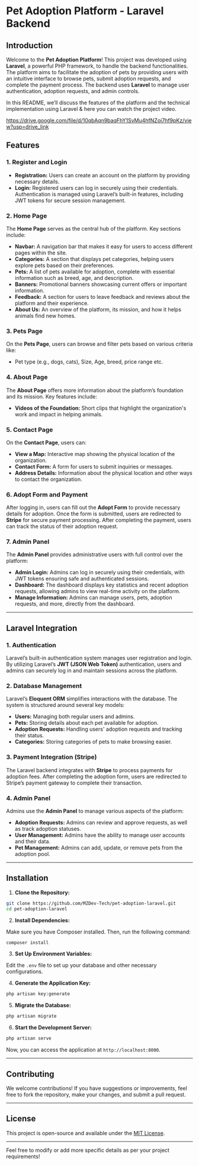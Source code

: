 
# Pet Adoption Platform - Laravel Backend

## Introduction

Welcome to the **Pet Adoption Platform**! This project was developed using **Laravel**, a powerful PHP framework, to handle the backend functionalities. The platform aims to facilitate the adoption of pets by providing users with an intuitive interface to browse pets, submit adoption requests, and complete the payment process. The backend uses **Laravel** to manage user authentication, adoption requests, and admin controls.

In this README, we’ll discuss the features of the platform and the technical implementation using Laravel & here you can watch the project video.

https://drive.google.com/file/d/10qbAqn9baqFhY1SvMu4hfNZoi7hf9pKz/view?usp=drive_link


## Features

### 1. **Register and Login**

- **Registration:** Users can create an account on the platform by providing necessary details.
- **Login:** Registered users can log in securely using their credentials. Authentication is managed using Laravel’s built-in features, including JWT tokens for secure session management.

### 2. **Home Page**

The **Home Page** serves as the central hub of the platform. Key sections include:
- **Navbar:** A navigation bar that makes it easy for users to access different pages within the site.
- **Categories:** A section that displays pet categories, helping users explore pets based on their preferences.
- **Pets:** A list of pets available for adoption, complete with essential information such as breed, age, and description.
- **Banners:** Promotional banners showcasing current offers or important information.
- **Feedback:** A section for users to leave feedback and reviews about the platform and their experience.
- **About Us:** An overview of the platform, its mission, and how it helps animals find new homes.


### 3. **Pets Page**

On the **Pets Page**, users can browse and filter pets based on various criteria like:
- Pet type (e.g., dogs, cats), Size, Age, breed, price range etc.

### 4. **About Page**

The **About Page** offers more information about the platform’s foundation and its mission. Key features include:
- **Videos of the Foundation:** Short clips that highlight the organization's work and impact in helping animals.


### 5. **Contact Page**

On the **Contact Page**, users can:
- **View a Map:** Interactive map showing the physical location of the organization.
- **Contact Form:** A form for users to submit inquiries or messages.
- **Address Details:** Information about the physical location and other ways to contact the organization.

### 6. **Adopt Form and Payment**

After logging in, users can fill out the **Adopt Form** to provide necessary details for adoption. Once the form is submitted, users are redirected to **Stripe** for secure payment processing. After completing the payment, users can track the status of their adoption request.

### 7. **Admin Panel**

The **Admin Panel** provides administrative users with full control over the platform:
- **Admin Login:** Admins can log in securely using their credentials, with JWT tokens ensuring safe and authenticated sessions.
- **Dashboard:** The dashboard displays key statistics and recent adoption requests, allowing admins to view real-time activity on the platform.
- **Manage Information:** Admins can manage users, pets, adoption requests, and more, directly from the dashboard.

---

## Laravel Integration

### 1. **Authentication**

Laravel’s built-in authentication system manages user registration and login. By utilizing Laravel’s **JWT (JSON Web Token)** authentication, users and admins can securely log in and maintain sessions across the platform.

### 2. **Database Management**

Laravel’s **Eloquent ORM** simplifies interactions with the database. The system is structured around several key models:
- **Users:** Managing both regular users and admins.
- **Pets:** Storing details about each pet available for adoption.
- **Adoption Requests:** Handling users' adoption requests and tracking their status.
- **Categories:** Storing categories of pets to make browsing easier.

### 3. **Payment Integration (Stripe)**

The Laravel backend integrates with **Stripe** to process payments for adoption fees. After completing the adoption form, users are redirected to Stripe’s payment gateway to complete their transaction.

### 4. **Admin Panel**

Admins use the **Admin Panel** to manage various aspects of the platform:
- **Adoption Requests:** Admins can review and approve requests, as well as track adoption statuses.
- **User Management:** Admins have the ability to manage user accounts and their data.
- **Pet Management:** Admins can add, update, or remove pets from the adoption pool.

---

## Installation

1. **Clone the Repository:**

```bash
git clone https://github.com/MZDev-Tech/pet-adoption-laravel.git
cd pet-adoption-laravel
```

2. **Install Dependencies:**

Make sure you have Composer installed. Then, run the following command:

```bash
composer install
```

3. **Set Up Environment Variables:**

Edit the `.env` file to set up your database and other necessary configurations.

4. **Generate the Application Key:**

```bash
php artisan key:generate
```

5. **Migrate the Database:**

```bash
php artisan migrate
```

6. **Start the Development Server:**

```bash
php artisan serve
```

Now, you can access the application at `http://localhost:8000`.

---

## Contributing

We welcome contributions! If you have suggestions or improvements, feel free to fork the repository, make your changes, and submit a pull request.

---

## License

This project is open-source and available under the [MIT License](LICENSE).

---

Feel free to modify or add more specific details as per your project requirements!
